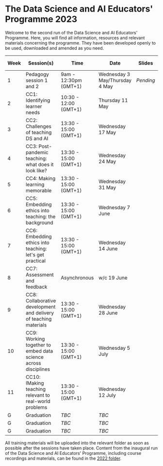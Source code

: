 # The Data Science and AI Educators' Programme 2023

Welcome to the second run of the Data Science and AI Educators' Programme.
Here, you will find all information, resources and relevant materials concerning the programme. They have been developed openly to be used, downloaded and amended as you need.

| Week      | Session(s)                    | Time    |    Date      | Slides |  Recordings      |   Collaborative document    |
| ----------| ------------------------------| --------| -------------| -------| -----------------|-------------------- |
| 1 |  Pedagogy session 1 and 2         | 9am - 12:30pm (GMT+1)   | Wednesday 3 May/Thursday 4 May | _Pending_    |  _Pending_    | [Etherpad document](https://pad.carpentries.org/2023-05-03-ATI)  | Complete  |
| 2 |  CC1: Identifying learner needs          | 10:30 - 12:00 (GMT+1)       | Thursday 11 May    |    |  |  | Complete  |
| 3 |  CC2: Challenges of teaching DS and AI   | 13:30 - 15:00 (GMT+1)       | Wednesday 17 May    |    |  |  | Complete  |
| 4 |  CC3: Post-pandemic teaching: what does it look like? | 13:30 - 15:00 (GMT+1)       | Wednesday 24 May    |    |  |  | Complete  |
| 5 |  CC4: Making learning memorable        | 13:30 - 15:00 (GMT+1)       | Wednesday 31 May    |    |  |  | Complete  |
| 6 |  CC5: Embedding ethics into teaching: the background         | 13:30 - 15:00 (GMT+1)       | Wednesday 7 June    |    |  |  | Complete  |
| 7 |  CC6: Embedding ethics into teaching: let's get practical         | 13:30 - 15:00 (GMT+1)       | Wednesday 14 June     |    |  |  | Complete  |
| 8 |  CC7: Assessment and feedback         | Asynchronous      | w/c 19 June   |    |  |  | Complete  |
| 9 |  CC8: Collaborative development and delivery of teaching materials         | 13:30 - 15:00 (GMT+1)       | Wednesday 28 June     |    |  |  | Complete  |
| 10 |  CC9: Working together to embed data science across disciplines         | 13:30 - 15:00 (GMT+1)      | Wednesday 5 July     |    |  |  | Complete  |
| 11 |  CC10: IMaking teaching relevant to real-world problems        | 13:30 - 15:00 (GMT+1)       | Wednesday 12 July    |    |  |  | Complete  |
| G |  Graduation         | _TBC_      | _TBC_    |    |  |  | Complete  |
| G |  Graduation         | _TBC_     | _TBC_     |    |  |  | Complete  |
| G |  Graduation         | _TBC_     | _TBC_    |    |  |  | Complete  |

 All training materials will be uploaded into the relevant folder as soon as possible after the sessions have taken place.
Content from the inaugural run of the Data Science and AI Educators' Programme, including course recordings and materials, can be found in the [2022 folder](https://github.com/alan-turing-institute/ds-ai-educators-programme/tree/main/2022).
